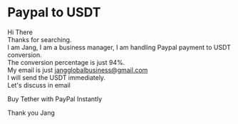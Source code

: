 # Paypal to USDT

Hi There<br>
Thanks for searching.<br>
I am Jang, I am a business manager, I am handling Paypal payment to USDT conversion.<br>
The conversion percentage is just 94%.<br>
My email is just jangglobalbusiness@gmail.com<br>
I will send the USDT immediately.<br>
Let's discuss in email<br>

Buy Tether with PayPal Instantly


Thank you
Jang
